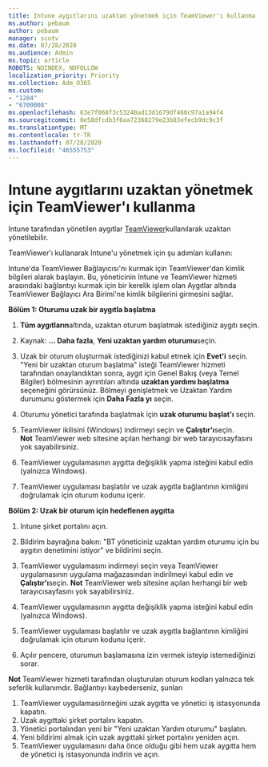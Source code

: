 ```yaml
---
title: Intune aygıtlarını uzaktan yönetmek için TeamViewer'ı kullanma
ms.author: pebaum
author: pebaum
manager: scotv
ms.date: 07/28/2020
ms.audience: Admin
ms.topic: article
ROBOTS: NOINDEX, NOFOLLOW
localization_priority: Priority
ms.collection: Adm_O365
ms.custom:
- "1284"
- "6700008"
ms.openlocfilehash: 63e7f068f3c53240ad13d1679df460c97a1a94f4
ms.sourcegitcommit: 0e50dfcdb3f6aa72368279e23b83efecb9dc9c3f
ms.translationtype: MT
ms.contentlocale: tr-TR
ms.lasthandoff: 07/28/2020
ms.locfileid: "46555753"
---
```

# <a name="use-teamviewer-to-remotely-administer-intune-devices"></a>Intune aygıtlarını uzaktan yönetmek için TeamViewer'ı kullanma

Intune tarafından yönetilen aygıtlar [TeamViewer](https://www.teamviewer.com/)kullanılarak uzaktan yönetilebilir.

TeamViewer'ı kullanarak Intune'u yönetmek için şu adımları kullanın: 

Intune'da TeamViewer Bağlayıcısı'nı kurmak için TeamViewer'dan kimlik bilgileri alarak başlayın. Bu, yöneticinin Intune ve TeamViewer hizmeti arasındaki bağlantıyı kurmak için bir kerelik işlem olan Aygıtlar altında TeamViewer Bağlayıcı Ara Birimi'ne kimlik bilgilerini girmesini sağlar.

**Bölüm 1: Oturumu uzak bir aygıtla başlatma**

1. **Tüm aygıtların**altında, uzaktan oturum başlatmak istediğiniz aygıtı seçin.
2. Kaynak: **... Daha fazla**, **Yeni uzaktan yardım oturumu**seçin.
3. Uzak bir oturum oluşturmak istediğinizi kabul etmek için **Evet'i** seçin.
    "Yeni bir uzaktan oturum başlatma" isteği TeamViewer hizmeti tarafından onaylandıktan sonra, aygıt için Genel Bakış (veya Temel Bilgiler) bölmesinin ayrıntıları altında **uzaktan yardımı başlatma** seçeneğini görürsünüz. Bölmeyi genişletmek ve Uzaktan Yardım durumunu göstermek için **Daha Fazla yı** seçin.
4. Oturumu yönetici tarafında başlatmak için **uzak oturumu başlat'ı** seçin.
5. TeamViewer ikilisini (Windows) indirmeyi seçin ve **Çalıştır'ı**seçin.<br/>
    **Not** TeamViewer web sitesine açılan herhangi bir web tarayıcısayfasını yok sayabilirsiniz.

6. TeamViewer uygulamasının aygıtta değişiklik yapma isteğini kabul edin (yalnızca Windows).
7. TeamViewer uygulaması başlatılır ve uzak aygıtla bağlantının kimliğini doğrulamak için oturum kodunu içerir.

**Bölüm 2: Uzak bir oturum için hedeflenen aygıtta**

1. Intune şirket portalını açın.
2. Bildirim bayrağına bakın: "BT yöneticiniz uzaktan yardım oturumu için bu aygıtın denetimini istiyor" ve bildirimi seçin.
3. TeamViewer uygulamasını indirmeyi seçin veya TeamViewer uygulamasının uygulama mağazasından indirilmeyi kabul edin ve **Çalıştır'ı**seçin.
    **Not** TeamViewer web sitesine açılan herhangi bir web tarayıcısayfasını yok sayabilirsiniz.

4. TeamViewer uygulamasının aygıtta değişiklik yapma isteğini kabul edin (yalnızca Windows).
5. TeamViewer uygulaması başlatılır ve uzak aygıtla bağlantının kimliğini doğrulamak için oturum kodunu içerir.
6. Açılır pencere, oturumun başlamasına izin vermek isteyip istemediğinizi sorar.

**Not** TeamViewer hizmeti tarafından oluşturulan oturum kodları yalnızca tek seferlik kullanımdır. Bağlantıyı kaybederseniz, şunları

1. TeamViewer uygulamasıörneğini uzak aygıtta ve yönetici iş istasyonunda kapatın.
2. Uzak aygıttaki şirket portalını kapatın.
3. Yönetici portalından yeni bir "Yeni uzaktan Yardım oturumu" başlatın.
4. Yeni bildirimi almak için uzak aygıttaki şirket portalını yeniden açın.
5. TeamViewer uygulamasını daha önce olduğu gibi hem uzak aygıtta hem de yönetici iş istasyonunda indirin ve açın.